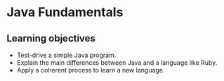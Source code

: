 # Java Fundamentals

## Learning objectives
- Test-drive a simple Java program.
- Explain the main differences between Java and a language like Ruby.
- Apply a coherent process to learn a new language.
